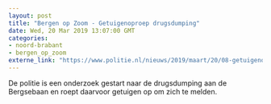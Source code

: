 ```yaml
---
layout: post
title: "Bergen op Zoom - Getuigenoproep drugsdumping"
date: Wed, 20 Mar 2019 13:07:00 GMT
categories: 
- noord-brabant 
- bergen_op_zoom 
externe_link: "https://www.politie.nl/nieuws/2019/maart/20/08-getuigenoproep-drugsdumping.html"
---
```


De politie is een onderzoek gestart naar de drugsdumping aan de Bergsebaan en roept daarvoor getuigen op om zich te melden.
